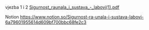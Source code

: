 vjezba 1 i 2 [Sigurnost_raunala_i_sustava_-_labovi(1).pdf](https://github.com/karloraos/labovi/files/7486543/Sigurnost_raunala_i_sustava_-_labovi.1.pdf)


Notion 
https://www.notion.so/Sigurnost-ra-unala-i-sustava-labovi-6a79601955614d609bf700bbc68fe2c3
